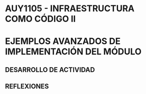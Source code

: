 # AUY1105 - INFRAESTRUCTURA COMO CÓDIGO II

# EJEMPLOS AVANZADOS DE IMPLEMENTACIÓN DEL MÓDULO

## DESARROLLO DE ACTIVIDAD

## REFLEXIONES